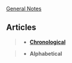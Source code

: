[General Notes](./grad_general_notes.html)

## Articles

> - [__Chronological__](./chronological_notes.html)

> - __Alphabetical__
